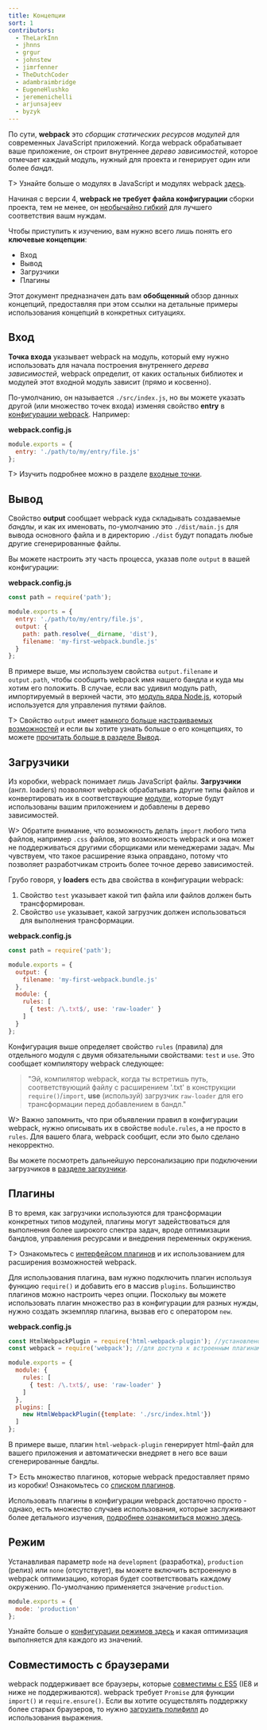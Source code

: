```yaml
---
title: Концепции
sort: 1
contributors:
  - TheLarkInn
  - jhnns
  - grgur
  - johnstew
  - jimrfenner
  - TheDutchCoder
  - adambraimbridge
  - EugeneHlushko
  - jeremenichelli
  - arjunsajeev
  - byzyk
---
```


По сути, **webpack** это _сборщик статических ресурсов модулей_ для современных JavaScript приложений. Когда webpack обрабатывает ваше приложение, он строит внутреннее _дерево зависимостей_, которое отмечает каждый модуль, нужный для проекта и генерирует один или более _бандл_.

T> Узнайте больше о модулях в JavaScript и модулях webpack [здесь](/concepts/modules).

Начиная с версии 4, **webpack не требует файла конфигурации** сборки проекта, тем не менее, он [необычайно гибкий](/configuration) для лучшего соответствия вашм нуждам.

Чтобы приступить к изучению, вам нужно всего лишь понять его **ключевые концепции**:

- Вход
- Вывод
- Загрузчики
- Плагины

Этот документ предназначен дать вам **обобщенный** обзор данных концепций, предоставляя при этом ссылки на детальные примеры использования концепций в конкретных ситуациях.


## Вход

**Точка входа** указывает webpack на модуль, который ему нужно использовать для начала построения внутреннего *дерева зависимостей*, webpack определит, от каких остальных библиотек и модулей этот входной модуль зависит (прямо и косвенно).

По-умолчанию, он называется `./src/index.js`, но вы можете указать другой (или множество точек входа) изменяя свойство **entry** в [конфигурации webpack](/configuration). Например:

__webpack.config.js__

``` js
module.exports = {
  entry: './path/to/my/entry/file.js'
};
```

T> Изучить подробнее можно в разделе [входные точки](/concepts/entry-points).


## Вывод

Свойство **output** сообщает webpack куда складывать создаваемые *бандлы*, и как их именовать, по-умолчанию это `./dist/main.js` для вывода основного файла и в директорию `./dist` будут попадать любые другие сгенерированные файлы.

Вы можете настроить эту часть процесса, указав поле `output` в вашей конфигурации:

__webpack.config.js__

```javascript
const path = require('path');

module.exports = {
  entry: './path/to/my/entry/file.js',
  output: {
    path: path.resolve(__dirname, 'dist'),
    filename: 'my-first-webpack.bundle.js'
  }
};
```

В примере выше, мы используем свойства `output.filename` и `output.path`, чтобы сообщить webpack имя нашего бандла и куда мы хотим его положить. В случае, если вас удивил модуль path, импортируемый в верхней части, это [модуль ядра Node.js](https://nodejs.org/api/modules.html), который используется для управления путями файлов.

T> Свойство `output` имеет [намного больше настраиваемых возможностей](/configuration/output) и если вы хотите узнать больше о его концепциях, то можете [прочитать больше в разделе Вывод](/concepts/output).


## Загрузчики

Из коробки, webpack понимает лишь JavaScript файлы. **Загрузчики** (англ. loaders) позволяют webpack обрабатывать другие типы файлов и конвертировать их в соответствующие [модули](/concepts/modules), которые будут использованы вашим приложением и добавлены в дерево зависимостей.

W> Обратите внимание, что возможность делать `import` любого типа файлов, например `.css` файлов, это возможность webpack и она может не поддерживаться другими сборщиками или менеджерами задач. Мы чувствуем, что такое расширение языка оправдано, потому что позволяет разработчикам строить более точное дерево зависимостей.

Грубо говоря, у **loaders** есть два свойства в конфигурации webpack:

1. Свойство `test` указывает какой тип файла или файлов должен быть трансформирован.
2. Свойство `use` указывает, какой загрузчик должен использоваться для выполнения трансформации.

__webpack.config.js__

```javascript
const path = require('path');

module.exports = {
  output: {
    filename: 'my-first-webpack.bundle.js'
  },
  module: {
    rules: [
      { test: /\.txt$/, use: 'raw-loader' }
    ]
  }
};
```

Конфигурация выше определяет свойство `rules` (правила) для отдельного модуля с двумя обязательными свойствами: `test` и `use`. Это сообщает компилятору webpack следующее:

> "Эй, компилятор webpack, когда ты встретишь путь, соответствующий файлу с расширением '.txt' в конструкции `require()`/`import`, **use** (используй) загрузчик `raw-loader` для его трансформации перед добавлением в бандл."

W> Важно запомнить, что при объявлении правил в конфигурации webpack, нужно описывать их в свойстве `module.rules`, а не просто в `rules`. Для вашего блага, webpack сообщит, если это было сделано некорректно.

Вы можете посмотреть дальнейшую персонализацию при подключении загрузчиков в [разделе загрузчики](/concepts/loaders).


## Плагины

В то время, как загрузчики используются для трансформации конкретных типов модулей, плагины могут задействоваться для выполнения более широкого спектра задач, вроде оптимизации бандлов, управления ресурсами и внедрения переменных окружения.

T> Ознакомьтесь с [интерфейсом плагинов](/api/plugins) и их использованием для расширения возможностей webpack.

Для использования плагина, вам нужно подключить плагин используя функцию `require()` и добавить его в массив `plugins`. Большинство плагинов можно настроить через опции. Поскольку вы можете использовать плагин множество раз в конфигурации для разных нужды, нужно создать экземпляр плагина, вызвав его с оператором `new`.

**webpack.config.js**

```javascript
const HtmlWebpackPlugin = require('html-webpack-plugin'); //установлено с помощью npm
const webpack = require('webpack'); //для доступа к встроенным плагинам

module.exports = {
  module: {
    rules: [
      { test: /\.txt$/, use: 'raw-loader' }
    ]
  },
  plugins: [
    new HtmlWebpackPlugin({template: './src/index.html'})
  ]
};
```

В примере выше, плагин `html-webpack-plugin` генерирует html-файл для вашего приложения и автоматически внедряет в него все ваши сгенерированные бандлы.

T> Есть множество плагинов, которые webpack предоставляет прямо из коробки! Ознакомьтесь со [списком плагинов](/plugins).

Использовать плагины в конфигурации webpack достаточно просто - однако, есть множество случаев использования, которые заслуживают более детального изучения, [подробнее ознакомиться можно здесь](/concepts/plugins).


## Режим

Устанавливая параметр `mode` на `development` (разработка), `production` (релиз) или `none` (отсутствует), вы можете включить встроенную в webpack оптимизацию, которая будет соответствовать каждому окружению. По-умолчанию применяется значение `production`.

```javascript
module.exports = {
  mode: 'production'
};
```

Узнайте больше о [конфигурации режимов здесь](/concepts/mode) и какая оптимизация выполняется для каждого из значений.


## Совместимость с браузерами

webpack поддерживает все браузеры, которые [совместимы с ES5](https://kangax.github.io/compat-table/es5/) (IE8 и ниже не поддерживаются). webpack требует `Promise` для функции `import()` и `require.ensure()`. Если вы хотите осуществлять поддержку более старых браузеров, то нужно [загрузить полифилл](/guides/shimming/) до использования выражения.
